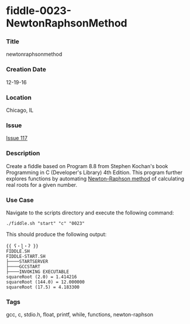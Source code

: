 fiddle-0023-NewtonRaphsonMethod
======

### Title

newtonraphsonmethod


### Creation Date

12-19-16


### Location

Chicago, IL


### Issue

[Issue 117](https://github.com/bradyhouse/house/issues/117)


### Description

Create a fiddle based on Program 8.8 from Stephen Kochan's book Programming in C (Developer's Library) 4th Edition. This program further explores functions by automating [Newton–Raphson method](https://en.wikipedia.org/wiki/Newton%27s_method) of calculating real roots for a given number.


### Use Case

Navigate to the scripts directory and execute the following command:

    ./fiddle.sh "start" "c" "0023"
    
This should produce the following output:

    {{ ʕ・ɭ・ʔ }}
    FIDDLE.SH
    FIDDLE-START.SH
    ├────STARTSERVER
    ├────GCCSTART
    ├────INVOKING EXECUTABLE
    squareRoot (2.0) = 1.414216
    squareRoot (144.0) = 12.000000
    squareRoot (17.5) = 4.183300


### Tags

gcc, c, stdio.h, float, printf, while, functions, newton-raphson
